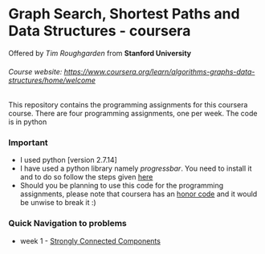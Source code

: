 # Graph Search, Shortest Paths and Data Structures - coursera
Offered by *Tim Roughgarden* from **Stanford University**
###### Course website: https://www.coursera.org/learn/algorithms-graphs-data-structures/home/welcome

This repository contains the programming assignments for this coursera course. There are four programming assignments, one per week. The code is in python

### Important

* I used python [version 2.7.14]
* I have used a python library namely *progressbar*. You need to install it and to do so follow the steps given [here](http://progressbar-2.readthedocs.io/en/latest/installation.html, "ProgressBar installation guide")
* Should you be planning to use this code for the programming assignments, please note that coursera has an [honor code](https://learner.coursera.help/hc/en-us/articles/209818863-Coursera-Honor-Code, "coursera honor code") and it would be unwise to break it :)

### Quick Navigation to problems

* week 1 - [Strongly Connected Components](https://github.com/arnabsanyal/agds/tree/master/week%20one/documentation.md "Programming Assignment #1")